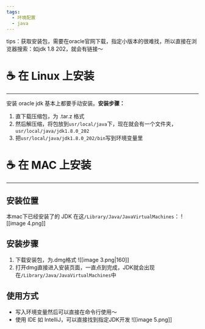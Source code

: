 ```yaml
---
tags:
  - 环境配置
  - java
---
```

tips：获取安装包，需要在oracle官网下载，指定小版本的很难找，所以直接在浏览器搜索：如jdk 1.8 202，就会有链接～
# ☕️ 在 Linux 上安装
---
安装 oracle jdk 基本上都要手动安装。**安装步骤：**
1. 直下载压缩包，为 .tar.z 格式
2. 然后解压缩，将包放到`usr/local/java`下，现在就会有一个文件夹，`usr/local/java/jdk1.8.0_202`
3. 把`usr/local/java/jdk1.8.0_202/bin`写到环境变量里

# ☕️ 在 MAC 上安装
---
## 安装位置
本mac下已经安装了的 JDK 在这`/Library/Java/JavaVirtualMachines`：
![[image 4.png]]

## 安装步骤

1. 下载安装包，为.dmg格式
![[image 3.png|160]]
2. 打开dmg直接进入安装页面，一直点到完成，JDK就会出现在`/Library/Java/JavaVirtualMachines`中

## 使用方式
- 写入环境变量然后可以直接在命令行使用～
- 使用 IDE 如 IntelliJ，可以直接找到指定JDK开发
![[image 5.png]]
